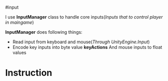 #input

I use **InputManager** class to handle core inputs(*Inputs that to control player in maingame*)

**InputManager** does following things:

 * Read input from keyboard and mouse(*Through UnityEngine.Input*)
* Encode key inputs into byte value **keyActions** And mouse inputs to float values



# Instruction


